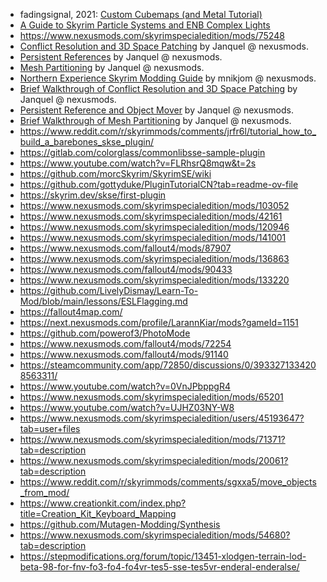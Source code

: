 
- fadingsignal, 2021: [Custom Cubemaps (and Metal Tutorial)](https://www.nexusmods.com/skyrimspecialedition/mods/58817)
- [A Guide to Skyrim Particle Systems and ENB Complex Lights](https://www.nexusmods.com/skyrimspecialedition/articles/1391)
- https://www.nexusmods.com/skyrimspecialedition/mods/75248
- [Conflict Resolution and 3D Space Patching](https://www.nexusmods.com/skyrimspecialedition/mods/37651) by Janquel @ nexusmods.
- [Persistent References](https://www.nexusmods.com/skyrimspecialedition/mods/63701) by Janquel @ nexusmods.
- [Mesh Partitioning](https://www.nexusmods.com/skyrimspecialedition/mods/47109) by Janquel @ nexusmods.
- [Northern Experience Skyrim Modding Guide](https://www.nexusmods.com/skyrimspecialedition/mods/23894?tab=articles) by mnikjom @ nexusmods.
- [Brief Walkthrough of Conflict Resolution and 3D Space Patching](https://www.nexusmods.com/skyrimspecialedition/mods/37651) by Janquel @ nexusmods.
- [Persistent Reference and Object Mover](https://www.nexusmods.com/skyrimspecialedition/mods/63701) by Janquel @ nexusmods.
- [Brief Walkthrough of Mesh Partitioning](https://www.nexusmods.com/skyrimspecialedition/mods/47109) by Janquel @ nexusmods.
- https://www.reddit.com/r/skyrimmods/comments/jrfr6l/tutorial_how_to_build_a_barebones_skse_plugin/
- https://gitlab.com/colorglass/commonlibsse-sample-plugin
- https://www.youtube.com/watch?v=FLRhsrQ8mqw&t=2s
- https://github.com/morcSkyrim/SkyrimSE/wiki
- https://github.com/gottyduke/PluginTutorialCN?tab=readme-ov-file
- https://skyrim.dev/skse/first-plugin
- https://www.nexusmods.com/skyrimspecialedition/mods/103052
- https://www.nexusmods.com/skyrimspecialedition/mods/42161
- https://www.nexusmods.com/skyrimspecialedition/mods/120946
- https://www.nexusmods.com/skyrimspecialedition/mods/141001
- https://www.nexusmods.com/fallout4/mods/87907
- https://www.nexusmods.com/skyrimspecialedition/mods/136863
- https://www.nexusmods.com/fallout4/mods/90433
- https://www.nexusmods.com/skyrimspecialedition/mods/133220
- https://github.com/LivelyDismay/Learn-To-Mod/blob/main/lessons/ESLFlagging.md
- https://fallout4map.com/
- https://next.nexusmods.com/profile/LarannKiar/mods?gameId=1151
- https://github.com/powerof3/PhotoMode
- https://www.nexusmods.com/fallout4/mods/72254
- https://www.nexusmods.com/fallout4/mods/91140
- https://steamcommunity.com/app/72850/discussions/0/3933271334208563311/
- https://www.youtube.com/watch?v=0VnJPbppgR4
- https://www.nexusmods.com/skyrimspecialedition/mods/65201
- https://www.youtube.com/watch?v=UJHZ03NY-W8
- https://www.nexusmods.com/skyrimspecialedition/users/45193647?tab=user+files
- https://www.nexusmods.com/skyrimspecialedition/mods/71371?tab=description
- https://www.nexusmods.com/skyrimspecialedition/mods/20061?tab=description
- https://www.reddit.com/r/skyrimmods/comments/sgxxa5/move_objects_from_mod/
- https://www.creationkit.com/index.php?title=Creation_Kit_Keyboard_Mapping
- https://github.com/Mutagen-Modding/Synthesis
- https://www.nexusmods.com/skyrimspecialedition/mods/54680?tab=description
- https://stepmodifications.org/forum/topic/13451-xlodgen-terrain-lod-beta-98-for-fnv-fo3-fo4-fo4vr-tes5-sse-tes5vr-enderal-enderalse/
